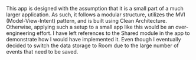 This app is designed with the assumption that it is a small part of a much larger application. As such, it follows a modular structure, utilizes the MVI (Model-View-Intent) pattern, and is built using Clean Architecture. Otherwise, applying such a setup to a small app like this would be an over-engineering effort.
I have left references to the Shared module in the app to demonstrate how I would have implemented it. Even though I eventually decided to switch the data storage to Room due to the large number of events that need to be saved.
